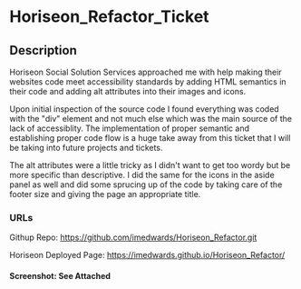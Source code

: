 # Horiseon_Refactor_Ticket

## Description
 
Horiseon Social Solution Services approached me with help making their websites code meet 
accessibility standards by adding HTML semantics in their code and adding alt attributes into their images and icons.

Upon initial inspection of the source code I found everything was coded with the "div" element and not much else which was the main source of the lack of accessiblity. The implementation of proper semantic and establishing proper code flow is a huge take away from this ticket that I will be taking into future projects and tickets.

The alt attributes were a little tricky as I didn't want to get too wordy but be more specific than descriptive. I did the same for the icons in the aside panel as well and did some sprucing up of the code by taking care of the footer size and giving the page an appropriate title.

### URLs

Githup Repo:
https://github.com/imedwards/Horiseon_Refactor.git

Horiseon Deployed Page:
https://imedwards.github.io/Horiseon_Refactor/

#### Screenshot: See Attached

